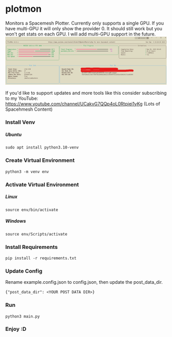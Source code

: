 # plotmon
Monitors a Spacemesh Plotter. Currently only supports a single GPU. If you have multi-GPU it will only show the provider 0. It should still work but you won't get stats on each GPU. I will add multi-GPU support in the future.
![PlotMon](https://github.com/hakehardware/plotmon/blob/main/Plotmon.png)

If you'd like to support updates and more tools like this consider subscribing to my YouTube: https://www.youtube.com/channel/UCakvG7QQp4oL0Rtpiei1yKg (Lots of Spacehmesh Content)

### Install Venv

##### Ubuntu
```
sudo apt install python3.10-venv
```

### Create Virtual Environment

```
python3 -m venv env
```

### Activate Virtual Environment

##### Linux
``` 
source env/bin/activate
```

##### Windows
``` 
source env/Scripts/activate
```

### Install Requirements

```
pip install -r requirements.txt
```

### Update Config
Rename example.config.json to config.json, then update the post_data_dir.

```
{"post_data_dir": <YOUR POST DATA DIR>}
```

### Run
```
python3 main.py
```

### Enjoy :D
